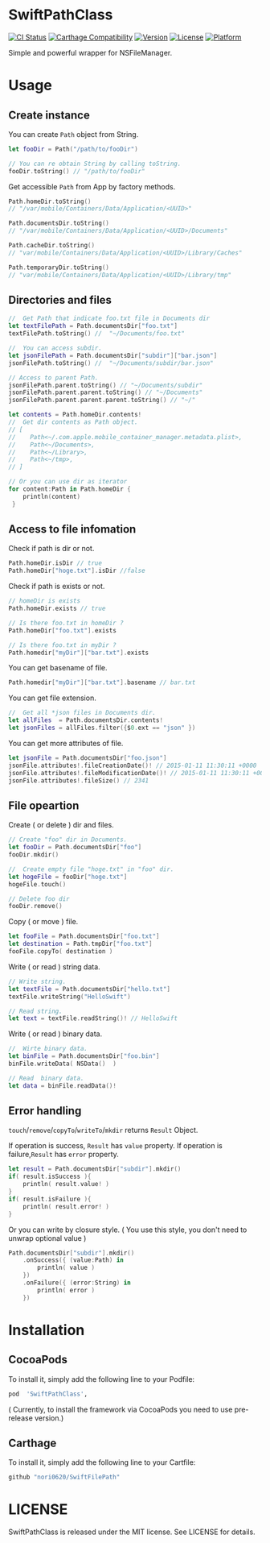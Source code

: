 # SwiftPathClass

[![CI Status](http://img.shields.io/travis/nori0620/SwiftFilePath.svg?style=flat)](https://travis-ci.org/nori0620/SwiftFilePath)
[![Carthage Compatibility](https://img.shields.io/badge/carthage-✓-f2a77e.svg?style=flat)](https://github.com/Carthage/Carthage/)
[![Version](https://img.shields.io/cocoapods/v/SwiftFilePath.svg?style=flat)](http://cocoadocs.org/docsets/SwiftFilePath)
[![License](https://img.shields.io/cocoapods/l/SwiftFilePath.svg?style=flat)](http://cocoadocs.org/docsets/SwiftFilePath)
[![Platform](https://img.shields.io/cocoapods/p/SwiftFilePath.svg?style=flat)](http://cocoadocs.org/docsets/SwiftFilePath)

Simple and powerful wrapper for NSFileManager.


# Usage

## Create instance

You can create `Path` object from String.

```swift
let fooDir = Path("/path/to/fooDir")

// You can re obtain String by calling toString.
fooDir.toString() // "/path/to/fooDir"
````

Get accessible `Path`  from App  by  factory methods.

```swift
Path.homeDir.toString()
// "/var/mobile/Containers/Data/Application/<UUID>"

Path.documentsDir.toString()
// "/var/mobile/Containers/Data/Application/<UUID>/Documents"

Path.cacheDir.toString()
// "var/mobile/Containers/Data/Application/<UUID>/Library/Caches"

Path.temporaryDir.toString()
// "var/mobile/Containers/Data/Application/<UUID>/Library/tmp"
````

##  Directories and files

```swift
//  Get Path that indicate foo.txt file in Documents dir
let textFilePath = Path.documentsDir["foo.txt"]
textFilePath.toString() //  "~/Documents/foo.txt"

//  You can access subdir.
let jsonFilePath = Path.documentsDir["subdir"]["bar.json"]
jsonFilePath.toString() //  "~/Documents/subdir/bar.json"

// Access to parent Path.
jsonFilePath.parent.toString() // "~/Documents/subdir"
jsonFilePath.parent.parent.toString() // "~/Documents"
jsonFilePath.parent.parent.parent.toString() // "~/"
````

```swift
let contents = Path.homeDir.contents!
//  Get dir contents as Path object.
// [
//    Path<~/.com.apple.mobile_container_manager.metadata.plist>, 
//    Path<~/Documents>,
//    Path<~/Library>, 
//    Path<~/tmp>,
// ]

// Or you can use dir as iterator
for content:Path in Path.homeDir { 
    println(content) 
 }
````

## Access to file infomation

Check if path is dir or not.

```swift 
Path.homeDir.isDir // true
Path.homeDir["hoge.txt"].isDir //false
````
Check if path is exists  or not.

```swift
// homeDir is exists
Path.homeDir.exists // true

// Is there foo.txt in homeDir ?
Path.homeDir["foo.txt"].exists

// Is there foo.txt in myDir ?
Path.homedir["myDir"]["bar.txt"].exists
````

You can get basename of file.

```swift
Path.homedir["myDir"]["bar.txt"].basename // bar.txt
````

You can get file extension.

```swift
//  Get all *json files in Documents dir.
let allFiles  = Path.documentsDir.contents!
let jsonFiles = allFiles.filter({$0.ext == "json" })
````

You can get more attributes of file.

```swift
let jsonFile = Path.documentsDir["foo.json"]
jsonFile.attributes!.fileCreationDate()! // 2015-01-11 11:30:11 +0000
jsonFile.attributes!.fileModificationDate()! // 2015-01-11 11:30:11 +0000
jsonFile.attributes!.fileSize() // 2341
````

##  File opeartion

Create ( or delete ) dir and files. 

```swift
// Create "foo" dir in Documents.
let fooDir = Path.documentsDir["foo"]
fooDir.mkdir()

//  Create empty file "hoge.txt" in "foo" dir.
let hogeFile = fooDir["hoge.txt"]
hogeFile.touch()

// Delete foo dir
fooDir.remove()
````

Copy ( or move ) file.

```swift
let fooFile = Path.documentsDir["foo.txt"]
let destination = Path.tmpDir["foo.txt"]
fooFile.copyTo( destination )

````

Write ( or read ) string data.

```swift
// Write string.
let textFile = Path.documentsDir["hello.txt"]
textFile.writeString("HelloSwift")

// Read string.
let text = textFile.readString()! // HelloSwift
````

Write ( or read ) binary  data.

```swift
//  Wirte binary data.
let binFile = Path.documentsDir["foo.bin"]
binFile.writeData( NSData()  )

// Read  binary data.
let data = binFile.readData()!
````

## Error handling

`touch`/`remove`/`copyTo`/`writeTo`/`mkdir` returns `Result` Object.

If operation is success, `Result` has `value` property.
If operation is failure,`Result` has `error` property.


```swift
let result = Path.documentsDir["subdir"].mkdir()
if( result.isSuccess ){ 
    println( result.value! ) 
}
if( result.isFailure ){ 
    println( result.error! ) 
}
````

Or you can write by  closure style. ( You use this style, you don't need to unwrap optional value )

```swift
Path.documentsDir["subdir"].mkdir()
    .onSuccess({ (value:Path) in 
        println( value )
    })
    .onFailure({ (error:String) in 
        println( error )
    })
````


# Installation

## CocoaPods

To install it, simply add the following line to your Podfile:

```ruby
pod  'SwiftPathClass',
```

( Currently, to install the framework via CocoaPods you need to use pre-release version.)

## Carthage

To install it, simply add the following line to your Cartfile:

```ruby
github "nori0620/SwiftFilePath"
```


# LICENSE

SwiftPathClass is released under the MIT license. See LICENSE for details.
